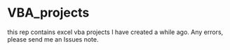 # VBA_projects
this rep contains excel vba projects I have created a while ago. Any errors, please send me an Issues note. 
